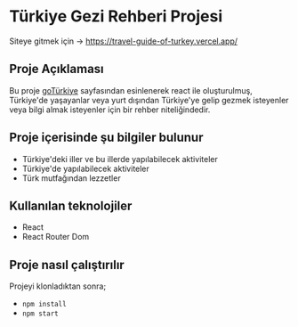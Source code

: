 # Türkiye Gezi Rehberi Projesi

Siteye gitmek için -> https://travel-guide-of-turkey.vercel.app/

## Proje Açıklaması

Bu proje [goTürkiye](https://goturkiye.com/) sayfasından esinlenerek react ile oluşturulmuş, Türkiye'de yaşayanlar veya yurt dışından Türkiye'ye gelip gezmek isteyenler veya bilgi almak isteyenler için bir rehber niteliğindedir.

## Proje içerisinde şu bilgiler bulunur

- Türkiye'deki iller ve bu illerde yapılabilecek aktiviteler
- Türkiye'de yapılabilecek aktiviteler
- Türk mutfağından lezzetler

## Kullanılan teknolojiler

- React
- React Router Dom

## Proje nasıl çalıştırılır

Projeyi klonladıktan sonra;

- `npm install`
- `npm start`
